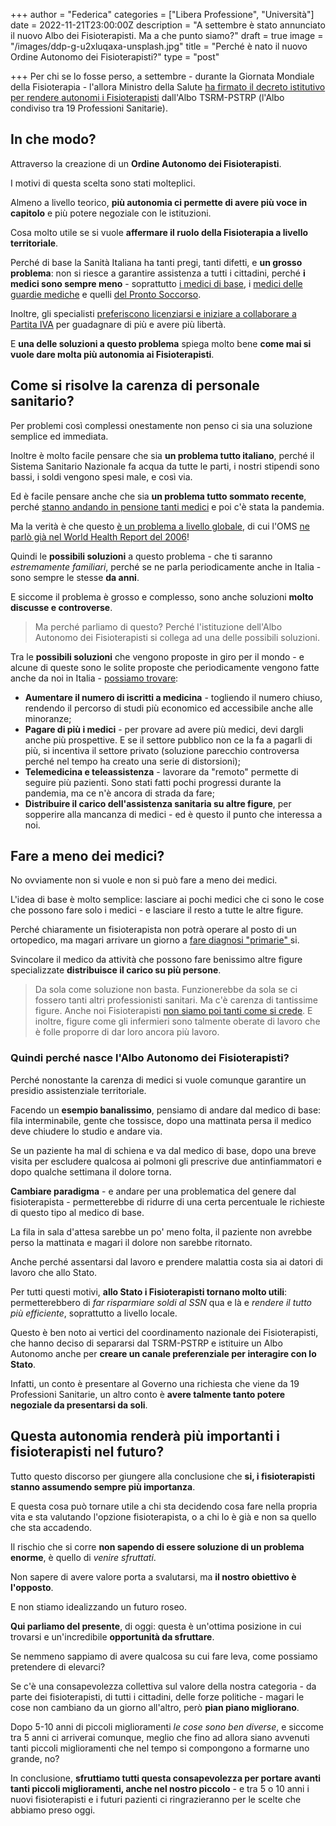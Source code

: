 +++
author = "Federica"
categories = ["Libera Professione", "Università"]
date = 2022-11-21T23:00:00Z
description = "A settembre è stato annunciato il nuovo Albo dei Fisioterapisti. Ma a che punto siamo?"
draft = true
image = "/images/ddp-g-u2xluqaxa-unsplash.jpg"
title = "Perché è nato il nuovo Ordine Autonomo dei Fisioterapisti?"
type = "post"

+++
Per chi se lo fosse perso, a settembre - durante la Giornata Mondiale della Fisioterapia - l'allora Ministro della Salute [ha firmato il decreto istitutivo per rendere autonomi i Fisioterapisti](https://www.quotidianosanita.it/lavoro-e-professioni/articolo.php?articolo_id=107057 " segui quotidianosanita.it   stampa Fisioterapisti. Nasce il nuovo Ordine per 70mila professionisti: il ministro Speranza ha firmato oggi il decreto istitutivo. Ecco il testo") dall'Albo TSRM-PSTRP (l'Albo condiviso tra 19 Professioni Sanitarie).

## In che modo?

Attraverso la creazione di un **Ordine Autonomo dei Fisioterapisti**.

I motivi di questa scelta sono stati molteplici.

Almeno a livello teorico, **più autonomia ci permette di avere più voce in capitolo** e più potere negoziale con le istituzioni.

Cosa molto utile se si vuole **affermare il ruolo della Fisioterapia a livello territoriale**.

Perché di base la Sanità Italiana ha tanti pregi, tanti difetti, e **un grosso problema**: non si riesce a garantire assistenza a tutti i cittadini, perché **i medici sono sempre meno** - soprattutto [i medici di base](https://www.ilsole24ore.com/art/medici-base-allarme-carenza-15-milioni-italiani-sono-senza-AE9gWwg "Medici di base, allarme carenza: 1,5 milioni di italiani sono senza"), i [medici delle guardie mediche](https://www.ordinemedicilatina.it/guardie-mediche-troppi-rischi-nessuno-vuole-piu-farle/ "Guardie mediche: troppi rischi, nessuno vuole più farle.") e quelli [del Pronto Soccorso](https://www.rainews.it/articoli/2022/07/nei-pronto-soccorso-italiani-mancano-circa-4200-medici-simeu-la-peggiore-estate-di-sempre-6fd6283a-ca56-4e7a-856a-f3b109523a72.html 'Nei Pronto Soccorso italiani mancano circa 4.200 medici. Simeu: "La peggiore estate di sempre"').

Inoltre, gli specialisti [preferiscono licenziarsi e iniziare a collaborare a Partita IVA](https://ilpiccolo.gelocal.it/trieste/cronaca/2022/11/17/news/infermieri_e_medici_in_fuga_dai_reparti_150_in_un_anno_le_uscite_volontarie-12247030/ "Infermieri e medici in fuga dai reparti negli ospedali del Fvg: 150 in un anno le uscite volontarie") per guadagnare di più e avere più libertà.

E **una delle soluzioni a questo problema** spiega molto bene **come mai si vuole dare molta più autonomia ai Fisioterapisti**.

## Come si risolve la carenza di personale sanitario?

Per problemi così complessi onestamente non penso ci sia una soluzione semplice ed immediata.

Inoltre è molto facile pensare che sia **un problema tutto italiano**, perché il Sistema Sanitario Nazionale fa acqua da tutte le parti, i nostri stipendi sono bassi, i soldi vengono spesi male, e così via.

Ed è facile pensare anche che sia **un problema tutto sommato recente**, perché [stanno andando in pensione tanti medici](https://www.varesenews.it/2022/11/nei-prossimi-5-anni-andranno-pensione-oltre-40-000-medici-20-000-infermieri/1516880/ "Nei prossimi 5 anni andranno in pensione oltre 40mila medici e 20mila infermieri") e poi c'è stata la pandemia.

Ma la verità è che questo [è un problema a livello globale](https://www.wma.net/news-post/action-urged-to-meet-world-shortage-of-health-professionals/ "Action urged to meet world shortage of health professionals"), di cui l'OMS [ne parlò già nel World Health Report del 2006](https://web.archive.org/web/20061130192554/http://www.who.int/whr/2006/en/ "2006 World Health Report")!

Quindi le **possibili soluzioni** a questo problema - che ti saranno _estremamente familiari_, perché se ne parla periodicamente anche in Italia - sono sempre le stesse **da anni**.

E siccome il problema è grosso e complesso, sono anche soluzioni **molto discusse e controverse**.

> Ma perché parliamo di questo? Perché l'istituzione dell'Albo Autonomo dei Fisioterapisti si collega ad una delle possibili soluzioni.

Tra le **possibili soluzioni** che vengono proposte in giro per il mondo - e alcune di queste sono le solite proposte che periodicamente vengono fatte anche da noi in Italia - [possiamo trovare](https://en.wikipedia.org/wiki/Physician_supply#Proposed_solutions "Wikipedia | Physician supply - Shortage Proposed Solutions"):

* **Aumentare il numero di iscritti a medicina** - togliendo il numero chiuso, rendendo il percorso di studi più economico ed accessibile anche alle minoranze;
* **Pagare di più i medici** - per provare ad avere più medici, devi dargli anche più prospettive. E se il settore pubblico non ce la fa a pagarli di più, si incentiva il settore privato (soluzione parecchio controversa perché nel tempo ha creato una serie di distorsioni);
* **Telemedicina e teleassistenza** - lavorare da "remoto" permette di seguire più pazienti. Sono stati fatti pochi progressi durante la pandemia, ma ce n'è ancora di strada da fare;
* **Distribuire il carico dell'assistenza sanitaria su altre figure**, per sopperire alla mancanza di medici - ed è questo il punto che interessa a noi.

## Fare a meno dei medici?

No ovviamente non si vuole e non si può fare a meno dei medici.

L'idea di base è molto semplice: lasciare ai pochi medici che ci sono le cose che possono fare solo i medici - e lasciare il resto a tutte le altre figure.

Perché chiaramente un fisioterapista non potrà operare al posto di un ortopedico, ma magari arrivare un giorno a [fare diagnosi "primarie" ](https://fisioterapisti.org/3-cose-che-non-vanno-della-fisioterapia-in-italia/ "3 cose che non vanno della Fisioterapia in Italia (secondo i Fisioterapisti)")si.

Svincolare il medico da attività che possono fare benissimo altre figure specializzate **distribuisce il carico su più persone**.

> Da sola come soluzione non basta. Funzionerebbe da sola se ci fossero tanti altri professionisti sanitari. Ma c'è carenza di tantissime figure. Anche noi Fisioterapisti [non siamo poi tanti come si crede](https://www.instagram.com/p/Cch1pNBMsox/?utm_source=ig_web_copy_link "Quanti Fisioterapisti ci sono in Italia?"). E inoltre, figure come gli infermieri sono talmente oberate di lavoro che è folle proporre di dar loro ancora più lavoro.

### Quindi perché nasce l'Albo Autonomo dei Fisioterapisti?

Perché nonostante la carenza di medici si vuole comunque garantire un presidio assistenziale territoriale.

Facendo un **esempio banalissimo**, pensiamo di andare dal medico di base: fila interminabile, gente che tossisce, dopo una mattinata persa il medico deve chiudere lo studio e andare via.

Se un paziente ha mal di schiena e va dal medico di base, dopo una breve visita per escludere qualcosa ai polmoni gli prescrive due antinfiammatori e dopo qualche settimana il dolore torna.

**Cambiare paradigma** - e andare per una problematica del genere dal fisioterapista -  permetterebbe di ridurre di una certa percentuale le richieste di questo tipo al medico di base.

La fila in sala d'attesa sarebbe un po' meno folta, il paziente non avrebbe perso la mattinata e magari il dolore non sarebbe ritornato.

Anche perché assentarsi dal lavoro e prendere malattia costa sia ai datori di lavoro che allo Stato.

Per tutti questi motivi, **allo Stato i Fisioterapisti tornano molto utili**: permetterebbero di _far risparmiare soldi al SSN_ qua e là e _rendere il tutto più efficiente_, soprattutto a livello locale.

Questo è ben noto ai vertici del coordinamento nazionale dei Fisioterapisti, che hanno deciso di separarsi dal TSRM-PSTRP e istituire un Albo Autonomo anche per **creare un canale preferenziale per interagire con lo Stato**.

Infatti, un conto è presentare al Governo una richiesta che viene da 19 Professioni Sanitarie, un altro conto è **avere talmente tanto potere negoziale da presentarsi da soli**.

## Questa autonomia renderà più importanti i fisioterapisti nel futuro?

Tutto questo discorso per giungere alla conclusione che **si, i fisioterapisti stanno assumendo sempre più importanza**.

E questa cosa può tornare utile a chi sta decidendo cosa fare nella propria vita e sta valutando l'opzione fisioterapista, o a chi lo è già e non sa quello che sta accadendo.

Il rischio che si corre **non sapendo di essere soluzione di un problema enorme**, è quello di _venire sfruttati_.

Non sapere di avere valore porta a svalutarsi, ma **il nostro obiettivo è l'opposto**. 

E non stiamo idealizzando un futuro roseo.

**Qui parliamo del presente**, di oggi: questa è un'ottima posizione in cui trovarsi e un'incredibile **opportunità da sfruttare**. 

Se nemmeno sappiamo di avere qualcosa su cui fare leva, come possiamo pretendere di elevarci?

Se c'è una consapevolezza collettiva sul valore della nostra categoria - da parte dei fisioterapisti, di tutti i cittadini, delle forze politiche - magari le cose non cambiano da un giorno all'altro, però **pian piano migliorano**. 

Dopo 5-10 anni di piccoli miglioramenti _le cose sono ben diverse_, e siccome tra 5 anni ci arriverai comunque, meglio che fino ad allora siano avvenuti tanti piccoli miglioramenti che nel tempo si compongono a formarne uno grande, no?

In conclusione, **sfruttiamo tutti questa consapevolezza per portare avanti tanti piccoli miglioramenti, anche nel nostro piccolo** - e tra 5 o 10 anni i nuovi fisioterapisti e i futuri pazienti ci ringrazieranno per le scelte che abbiamo preso oggi.